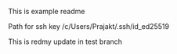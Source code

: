 This is example readme 


Path for ssh key 
/c/Users/Prajakt/.ssh/id_ed25519

This is redmy update in test branch


